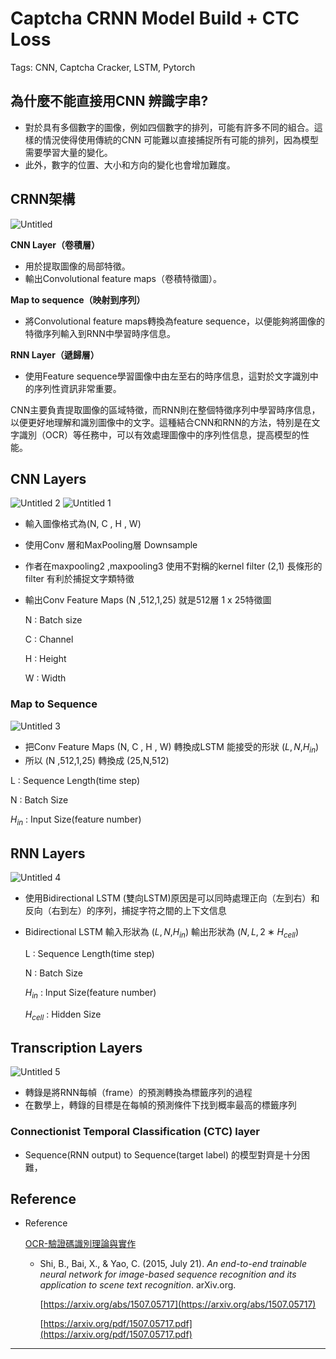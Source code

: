 # Captcha CRNN Model Build + CTC Loss

Tags: CNN, Captcha Cracker, LSTM, Pytorch

## 為什麼不能直接用CNN 辨識字串?

- 對於具有多個數字的圖像，例如四個數字的排列，可能有許多不同的組合。這樣的情況使得使用傳統的CNN 可能難以直接捕捉所有可能的排列，因為模型需要學習大量的變化。
- 此外，數字的位置、大小和方向的變化也會增加難度。

## CRNN架構
![Untitled](https://github.com/aiden1020/CaptchaCrack_CRNN/assets/127687126/ff6d8f40-568c-4f87-818e-9af9dcde120d)


**CNN Layer（卷積層）**

- 用於提取圖像的局部特徵。
- 輸出Convolutional feature maps（卷積特徵圖）。

**Map to sequence（映射到序列）**

- 將Convolutional feature maps轉換為feature sequence，以便能夠將圖像的特徵序列輸入到RNN中學習時序信息。

**RNN Layer（遞歸層）**

- 使用Feature sequence學習圖像中由左至右的時序信息，這對於文字識別中的序列性資訊非常重要。

CNN主要負責提取圖像的區域特徵，而RNN則在整個特徵序列中學習時序信息，以便更好地理解和識別圖像中的文字。這種結合CNN和RNN的方法，特別是在文字識別（OCR）等任務中，可以有效處理圖像中的序列性信息，提高模型的性能。

## CNN Layers
![Untitled 2](https://github.com/aiden1020/CaptchaCrack_CRNN/assets/127687126/1fdd716d-21fd-4caa-972a-8040d39f4560)
![Untitled 1](https://github.com/aiden1020/CaptchaCrack_CRNN/assets/127687126/2a4bdf7a-79ff-49db-992f-d6d872e70e30)


- 輸入圖像格式為(N, C , H , W)
- 使用Conv 層和MaxPooling層 Downsample
- 作者在maxpooling2 ,maxpooling3 使用不對稱的kernel filter (2,1) 長條形的filter 有利於捕捉文字類特徵
- 輸出Conv Feature Maps (N ,512,1,25) 就是512層 1 x 25特徵圖
    
    N : Batch size
    
    C : Channel
    
    H : Height
    
    W : Width
    

### Map to Sequence
![Untitled 3](https://github.com/aiden1020/CaptchaCrack_CRNN/assets/127687126/bec959a2-29c9-4735-af46-63dd074a8b34)


- 把Conv Feature Maps (N, C , H , W) 轉換成LSTM 能接受的形狀 $(L,N,$$H_{in}$)
- 所以 (N ,512,1,25) 轉換成 (25,N,512)

L : Sequence Length(time step)

N : Batch Size

$H_{in}$ : Input Size(feature number)

## RNN Layers
![Untitled 4](https://github.com/aiden1020/CaptchaCrack_CRNN/assets/127687126/2aca827b-8381-483b-868e-1dcb779ad67b)


- 使用Bidirectional LSTM (雙向LSTM)原因是可以同時處理正向（左到右）和反向（右到左）的序列，捕捉字符之間的上下文信息
- Bidirectional LSTM 輸入形狀為 $(L,N,$$H_{in}$)  輸出形狀為 $(N,L,2∗H_{cell})$
    
    L : Sequence Length(time step)
    
    N : Batch Size
    
    $H_{in}$ : Input Size(feature number)
    
    $H_{cell}$  : Hidden Size
    

## Transcription Layers

![Untitled 5](https://github.com/aiden1020/CaptchaCrack_CRNN/assets/127687126/86937784-b0a2-4439-97d0-ff0b14013563)


- 轉錄是將RNN每幀（frame）的預測轉換為標籤序列的過程
- 在數學上，轉錄的目標是在每幀的預測條件下找到概率最高的標籤序列

### Connectionist Temporal Classification (CTC) layer

- Sequence(RNN output) to Sequence(target label) 的模型對齊是十分困難，

## Reference

- Reference
    
    [OCR-驗證碼識別理論與實作](https://cinnamonaitaiwan.medium.com/ocr-驗證碼識別理論與實作-a97273a5657d)
    
    - Shi, B., Bai, X., & Yao, C. (2015, July 21). *An end-to-end trainable neural network for image-based sequence recognition and its application to scene text recognition*. arXiv.org.
        
         [https://arxiv.org/abs/1507.05717](https://arxiv.org/abs/1507.05717) 
        
        [https://arxiv.org/pdf/1507.05717.pdf](https://arxiv.org/pdf/1507.05717.pdf)
        

---
